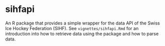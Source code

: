 # sihfapi
An R package that provides a simple wrapper for the data API of the Swiss Ice Hockey Federation (SIHF). See `vignettes/sihfapi.Rmd` for an introduction into how to retrieve data using the package and how to parse data.
